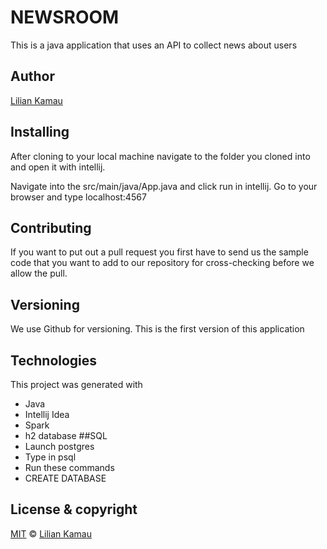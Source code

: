 # NEWSROOM
This is a java application that uses an API to collect news about users



## Author
[Lilian Kamau](https://github.com/lilianjerikamau/lilianjerikamau.github.io)

## Installing
After cloning to your local machine navigate to the folder you cloned into and open it with intellij.

Navigate into the src/main/java/App.java and click run in intellij.
Go to your browser and type localhost:4567
## Contributing

If you want to put out a pull request you first have to send us the sample code that you want to add to our repository for cross-checking before we allow the pull.
## Versioning

We use Github for versioning. This is the first version of this application

## Technologies

This project was generated with
* Java 
* Intellij Idea
* Spark
* h2 database
##SQL
* Launch postgres
* Type in psql
* Run these commands
* CREATE DATABASE 


## License & copyright

[MIT](https://choosealicense.com/licenses/mit/) © [Lilian Kamau](https://github.com/lilianjerikamau/lilianjerikamau.github.io)



